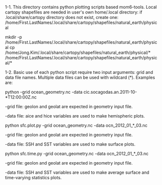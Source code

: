 1-1. This directory contains python plotting scripts based mom6-tools. Local cartopy shapefiles are needed in user's own home/.local directory: if .local/share/cartopy directory does not exist, create one: /home/First.LastNames/.local/share/cartopy/shapefiles/natural_earth/physical

mkdir -p /home/First.LastNames/.local/share/cartopy/shapefiles/natural_earth/physical
cp /home/Jong.Kim/.local/share/cartopy/shapefiles/natural_earth/physical/* /home/First.LastNames/.local/share/cartopy/shapefiles/natural_earth/physical/*

1-2. Basic use of each python script require two input arguments: grid and data file names. Multiple data files can be used with wildcard (*). Examples are:

python -grid ocean_geometry.nc -data cic.socagodas.an.2011-10-*T12:00:00Z.nc 

-grid file: geolon and geolat are expected in geometry input file.

-data file: aice and hice variables are used to make hemispheric plots.

python sfc.plot.py -grid ocean_geometry.nc -data ocn_2012_01_*_03.nc

-grid file: geolon and geolat are expected in geometry input file.

-data file: SSH and SST variables are used to make surface plots.

python sfc.time.py -grid ocean_geometry.nc -data ocn_2012_01_*_03.nc

-grid file: geolon and geolat are expected in geometry input file.

-data file: SSH and SST variables are used to make average surface and time-varying statistics plots.




